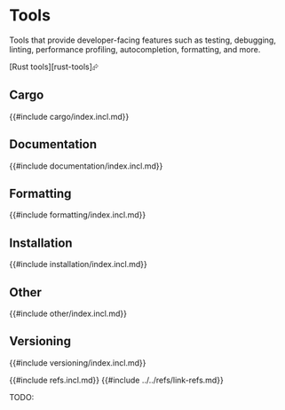 # Tools

Tools that provide developer-facing features such as testing, debugging, linting, performance profiling, autocompletion, formatting, and more.

[Rust tools][rust-tools]⮳

## Cargo

{{#include cargo/index.incl.md}}

## Documentation

{{#include documentation/index.incl.md}}

## Formatting

{{#include formatting/index.incl.md}}

## Installation

{{#include installation/index.incl.md}}

## Other

{{#include other/index.incl.md}}

## Versioning

{{#include versioning/index.incl.md}}

{{#include refs.incl.md}}
{{#include ../../refs/link-refs.md}}
<div class="hidden">
TODO:
</div>

